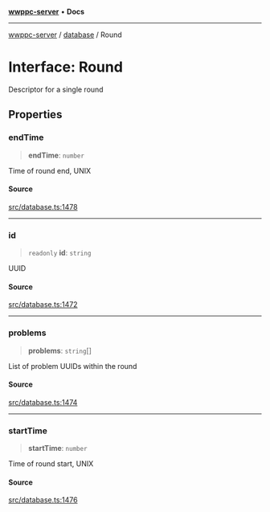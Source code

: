 [**wwppc-server**](../../README.md) • **Docs**

***

[wwppc-server](../../modules.md) / [database](../README.md) / Round

# Interface: Round

Descriptor for a single round

## Properties

### endTime

> **endTime**: `number`

Time of round end, UNIX

#### Source

[src/database.ts:1478](https://github.com/WWPPC/WWPPC/blob/584aa62fb3ebbd25c8ff645874f2b4225415492a/wwppc-server/src/database.ts#L1478)

***

### id

> `readonly` **id**: `string`

UUID

#### Source

[src/database.ts:1472](https://github.com/WWPPC/WWPPC/blob/584aa62fb3ebbd25c8ff645874f2b4225415492a/wwppc-server/src/database.ts#L1472)

***

### problems

> **problems**: `string`[]

List of problem UUIDs within the round

#### Source

[src/database.ts:1474](https://github.com/WWPPC/WWPPC/blob/584aa62fb3ebbd25c8ff645874f2b4225415492a/wwppc-server/src/database.ts#L1474)

***

### startTime

> **startTime**: `number`

Time of round start, UNIX

#### Source

[src/database.ts:1476](https://github.com/WWPPC/WWPPC/blob/584aa62fb3ebbd25c8ff645874f2b4225415492a/wwppc-server/src/database.ts#L1476)
